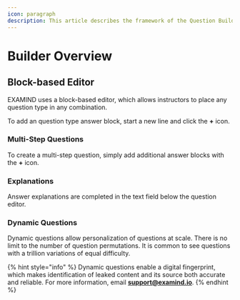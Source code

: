 ```yaml
---
icon: paragraph
description: This article describes the framework of the Question Builder.
---
```


# Builder Overview

## Block-based Editor

EXAMIND uses a block-based editor, which allows instructors to place any question type in any combination.

To add an question type answer block, start a new line and click the **+** icon.

### Multi-Step Questions

To create a multi-step question, simply add additional answer blocks with the **+** icon.

### Explanations

Answer explanations are completed in the text field below the question editor.

### Dynamic Questions

Dynamic questions allow personalization of questions at scale. There is no limit to the number of question permutations. It is common to see questions with a trillion variations of equal difficulty.

{% hint style="info" %}
Dynamic questions enable a digital fingerprint, which makes identification of leaked content and its source both accurate and reliable. For more information, email [**support@examind.io**](mailto:support@examind.io).
{% endhint %}
